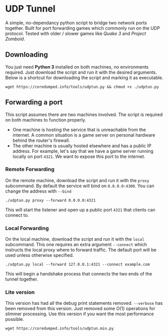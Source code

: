 # UDP Tunnel
A simple, no-dependancy python script to bridge two network ports together. Built for
port forwarding games which commonly run on the UDP protocol. Tested with older / slower 
games like _Quake 3_ and _Project Zomboid_.

## Downloading
You just need __Python 3__ installed on both machines, no environments required. Just download
the script and run it with the desired arguments. Below is a shortcut for downloading the script and
marking it as executable.

    wget https://coredumped.info/tools/udptun.py && chmod +x ./udptun.py

## Forwarding a port
This script assumes there are two machines involved. The script is required on both machines to function
properly.
- One machine is hosting the service that is unreachable from the internet. A common situation is a game server on personal hardware behind the router's firewall.
- The other machine is usually hosted elsewhere and has a public IP address.
For example, let's say that we have a game server running locally on port `4321`. We 
want to expose this port to the internet.

### Remote Forwarding
On the remote machine, download the script and run it with the `proxy` subcommand. By 
default the service will bind on `0.0.0.0:4300`. You can change the address with `--bind`

    ./udptun.py proxy --forward 0.0.0.0:4321

This will start the listener and open up a public port `4321` that clients can connect to.

### Local Forwarding
On the local machine, download the script and run it with the `local` subcommand. This
one requires an extra argument `--connect` which instructs the local proxy where to
forward traffic. The default port will be used unless otherwise specified.

    ./udptun.py local --forward 127.0.0.1:4321 --connect example.com

This will begin a handshake process that connects the two ends of the tunnel together.

### Lite version
This version has had all the debug print statements removed. `--verbose` has been removed 
from this version. Just removed some O(1) operations for slimmer processing. Use this
version if you want the most performance possible.

    wget https://coredumped.info/tools/udptun.min.py